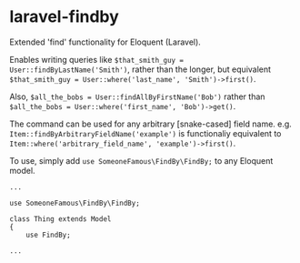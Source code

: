 # laravel-findby
Extended 'find' functionality for Eloquent (Laravel).

Enables writing queries like `$that_smith_guy = User::findByLastName('Smith')`, rather than the longer, but equivalent `$that_smith_guy = User::where('last_name', 'Smith')->first()`.

Also, `$all_the_bobs = User::findAllByFirstName('Bob')` rather than `$all_the_bobs = User::where('first_name', 'Bob')->get()`.

The command can be used for any arbitrary [snake-cased] field name. e.g. `Item::findByArbitraryFieldName('example')` is functionaliy equivalent to `Item::where('arbitrary_field_name', 'example')->first()`.

To use, simply add `use SomeoneFamous\FindBy\FindBy;` to any Eloquent model.

```
...

use SomeoneFamous\FindBy\FindBy;

class Thing extends Model
{
    use FindBy;

...
```
